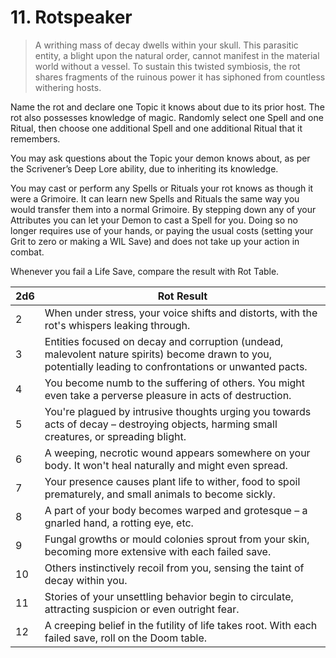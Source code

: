 # 11. Rotspeaker

> A writhing mass of decay dwells within your skull. This parasitic entity, a blight upon the natural order, cannot manifest in the material world without a vessel. To sustain this twisted symbiosis, the rot shares fragments of the ruinous power it has siphoned from countless withering hosts.

Name the rot and declare one Topic it knows about due to its prior host. The rot also possesses knowledge of magic. Randomly select one Spell and one Ritual, then choose one additional Spell and one additional Ritual that it remembers.

You may ask questions about the Topic your demon knows about, as per the Scrivener’s Deep Lore ability, due to inheriting its knowledge.

You may cast or perform any Spells or Rituals your rot knows as though it were a Grimoire. It can learn new Spells and Rituals the same way you would transfer them into a normal Grimoire. By stepping down any of your Attributes you can let your Demon to cast a Spell for you. Doing so no longer requires use of your hands, or paying the usual costs (setting your Grit to zero or making a WIL Save) and does not take up your action in combat.

Whenever you fail a Life Save, compare the result with Rot Table.

|2d6|Rot Result|
|-----|-----|
|2| When under stress, your voice shifts and distorts, with the rot's whispers leaking through.|
|3| Entities focused on decay and corruption (undead, malevolent nature spirits) become drawn to you, potentially leading to confrontations or unwanted pacts.|
|4| You become numb to the suffering of others. You might even take a perverse pleasure in acts of destruction.|
|5| You're plagued by intrusive thoughts urging you towards acts of decay – destroying objects, harming small creatures, or spreading blight.|
|6| A weeping, necrotic wound appears somewhere on your body. It won't heal naturally and might even spread.|
|7| Your presence causes plant life to wither, food to spoil prematurely, and small animals to become sickly.|
|8| A part of your body becomes warped and grotesque – a gnarled hand, a rotting eye, etc.|
|9| Fungal growths or mould colonies sprout from your skin, becoming more extensive with each failed save.|
|10| Others instinctively recoil from you, sensing the taint of decay within you. |
|11| Stories of your unsettling behavior begin to circulate, attracting suspicion or even outright fear.|
|12| A creeping belief in the futility of life takes root. With each failed save, roll on the Doom table.|
